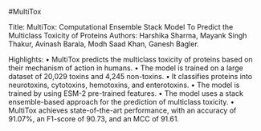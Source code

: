 #MultiTox 

Title: MultiTox: Computational Ensemble Stack Model To Predict the Multiclass Toxicity of Proteins
Authors: Harshika Sharma, Mayank Singh Thakur, Avinash Barala, Modh Saad Khan, Ganesh Bagler. 

Highlights:
•	MultiTox predicts the multiclass toxicity of proteins based on their mechanism of action in humans.
•	The model is trained on a large dataset of 20,029 toxins and 4,245 non-toxins.
•	It classifies proteins into neurotoxins, cytotoxins, hemotoxins, and enterotoxins.
•	The model is trained by using ESM-2 pre-trained features.
•	The model uses a stack ensemble-based approach for the prediction of multiclass toxicity.
•	MultiTox achieves state-of-the-art performance, with an accuracy of 91.07%, an F1-score of 90.73, and an MCC of 91.61.
